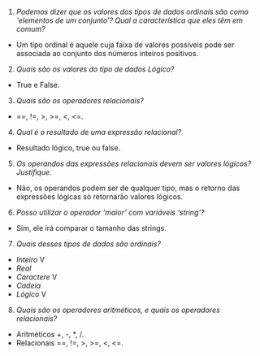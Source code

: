 1. *Podemos dizer que os valores dos tipos de dados ordinais são como 'elementos de um conjunto’? Qual a característica que eles têm em comum?*
* Um tipo ordinal é aquele cuja faixa de valores possíveis pode ser associada ao conjunto dos números inteiros positivos.

2. *Quais são os valores do tipo de dados Lógico?*
* True e False.

3. *Quais são os operadores relacionais?*
* ==, !=, >, >=, <, <=.

4. *Qual é o resultado de uma expressão relacional?*
* Resultado lógico, true ou false.

5. *Os operandos das expressões relacionais devem ser valores lógicos? Justifique.*
* Não, os operandos podem ser de qualquer tipo, mas o retorno das expressões lógicas só retornarão valores lógicos.

6. *Posso utilizar o operador ‘maior’ com variáveis ‘string’?*
* Sim, ele irá comparar o tamanho das strings.

7. *Quais desses tipos de dados são ordinais?*
* *Inteiro* V
* *Real*
* *Caractere* V
* *Cadeia*
* *Lógico* V

8. *Quais são os operadores aritméticos, e quais os operadores relacionais?*
* Aritméticos +, -, *, /. 
* Relacionais  ==, !=, >, >=, <, <=.